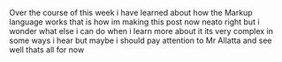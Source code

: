 Over the course of this week i have learned about how the Markup language works that is how im making this post now neato right but i wonder what else i can do when i learn more about it its very complex in some ways i hear but maybe i should pay attention to Mr Allatta and see well thats all for now 
